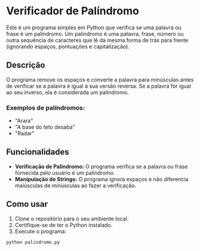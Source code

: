 # Verificador de Palíndromo

Este é um programa simples em Python que verifica se uma palavra ou frase é um palíndromo. Um palíndromo é uma palavra, frase, número ou outra sequência de caracteres que lê da mesma forma de trás para frente (ignorando espaços, pontuações e capitalização).

## Descrição

O programa remove os espaços e converte a palavra para minúsculas antes de verificar se a palavra é igual à sua versão reversa. Se a palavra for igual ao seu inverso, ela é considerada um palíndromo.

### Exemplos de palíndromos:

- "Arara"
- "A base do teto desaba"
- "Radar"

## Funcionalidades

- **Verificação de Palíndromo:** O programa verifica se a palavra ou frase fornecida pelo usuário é um palíndromo.
- **Manipulação de Strings:** O programa ignora espaços e não diferencia maiúsculas de minúsculas ao fazer a verificação.

## Como usar

1. Clone o repositório para o seu ambiente local.
2. Certifique-se de ter o Python instalado.
3. Execute o programa:

```bash
python palindromo.py
```
